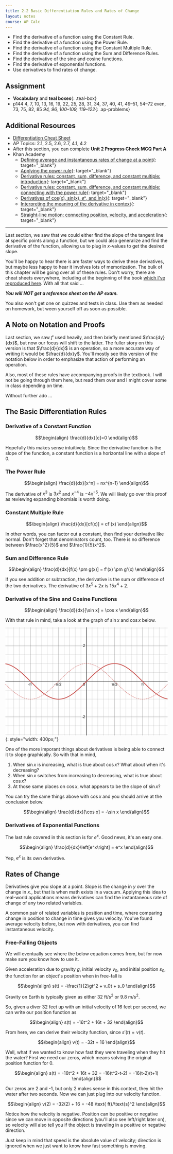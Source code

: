 ```yaml
---
title: 2.2 Basic Differentiation Rules and Rates of Change
layout: notes
course: AP Calc
---
```


- Find the derivative of a function using the Constant Rule.
- Find the derivative of a function using the Power Rule.
- Find the derivative of a function using the Constant Multiple Rule.
- Find the derivative of a function using the Sum and Difference Rules.
- Find the derivative of the sine and cosine functions.
- Find the derivative of exponential functions.
- Use derivatives to find rates of change.

## Assignment

- **Vocabulary** and **teal boxes**{: .teal-box}
- p144 4, 7, 10, 13, 16, 19, 22, 25, 28, 31, 34, 37, 40, 41, 49–51, 54–72 even, 73, 75, 82, 85 *94, 96, 100–109, 119–122*{: .ap-problems}

## Additional Resources

- [Differentiation Cheat Sheet](../pdfs/differentiation-cheat-sheet.pdf)
- AP Topics: 2.1, 2.5, 2.6, 2.7, 4.1, 4.2
- After this section, you can complete **Unit 2 Progress Check MCQ Part A**
- Khan Academy
  - [Defining average and instantaneous rates of change at a point](https://www.khanacademy.org/math/ap-calculus-ab/ab-differentiation-1-new/ab-2-1/v/newton-leibniz-and-usain-bolt){: target="_blank"}
  - [Applying the power rule](https://www.khanacademy.org/math/ap-calculus-ab/ab-differentiation-1-new/ab-2-5/v/power-rule){: target="_blank"}
  - [Derivative rules: constant, sum, difference, and constant multiple: introduction](https://www.khanacademy.org/math/ap-calculus-ab/ab-differentiation-1-new/ab-2-6a/v/derivative-properties-and-polynomial-derivatives){: target="_blank"}
  - [Derivative rules: constant, sum, difference, and constant multiple: connecting with the power rule](https://www.khanacademy.org/math/ap-calculus-ab/ab-differentiation-1-new/ab-2-6b/v/differentiating-polynomials-example){: target="_blank"}
  - [Derivatives of cos(x), sin(x), 𝑒ˣ, and ln(x)](https://www.khanacademy.org/math/ap-calculus-ab/ab-differentiation-1-new/ab-2-7/v/derivatives-of-sinx-and-cosx){: target="_blank"}
  - [Interpreting the meaning of the derivative in context](https://www.khanacademy.org/math/ap-calculus-ab/ab-diff-contextual-applications-new/ab-4-1/v/interpreting-the-meaning-of-the-derivative-in-context){: target="_blank"}
  - [Straight-line motion: connecting position, velocity, and acceleration](https://www.khanacademy.org/math/ap-calculus-ab/ab-diff-contextual-applications-new/ab-4-2/v/one-dimensional-motion-with-calculus){: target="_blank"}

---

Last section, we saw that we could either find the slope of the tangent line at specific points along a function, but we could also generalize and find the derivative of the function, allowing us to plug in $x$-values to get the desired slope.

You'll be happy to hear there is are faster ways to derive these derivatives, but maybe less happy to hear it involves lots of memorization. The bulk of this chapter will be going over all of these rules. Don't worry, there are cheat sheets everywhere, including at the beginning of the book [which I've reproduced here](../misc/differentiation-cheat-sheet.pdf). With all that said ...

***You will NOT get a reference sheet on the AP exam.***

You also won't get one on quizzes and tests in class. Use them as needed on homework, but ween yourself off as soon as possible.

## A Note on Notation and Proofs

Last section, we saw $f'$ used heavily, and then briefly mentioned $\frac{dy}{dx}$, but now our focus will shift to the latter. The fuller story on this version is that $\frac{d}{dx}$ is an operation, so a more accurate way of writing it would be $\frac{d}{dx}y$. You'll mostly see this version of the notation below in order to emphasize that action of performing an operation.

Also, most of these rules have accompanying proofs in the textbook. I will not be going through them here, but read them over and I might cover some in class depending on time.

Without further ado ...

## The Basic Differentiation Rules

### Derivative of a Constant Function

$$\begin{align}
\frac{d}{dx}[c]=0
\end{align}$$

Hopefully this makes sense intuitively. Since the derivative function is the slope of the function, a constant function is a horizontal line with a slope of 0.

### The Power Rule

$$\begin{align}
\frac{d}{dx}[x^n] = nx^{n-1}
\end{align}$$

The derivative of $x^3$ is $3x^2$ and $x^{-4}$ is $-4x^{-5}$. We will likely go over this proof as reviewing expanding binomials is worth doing.

### Constant Multiple Rule

$$\begin{align}
\frac{d}{dx}[cf(x)] = cf'(x)
\end{align}$$

In other words, you can factor out a constant, then find your derivative like normal. Don't forget that denominators count, too. There is no difference between $\frac{x^2}{5}$ and $\frac{1}{5}x^2$.

### Sum and Difference Rule

$$\begin{align}
\frac{d}{dx}[f(x) \pm g(x)] = f'(x) \pm g'(x)
\end{align}$$

If you see addition or subtraction, the derivative is the sum or difference of the two derivatives. The derivative of $3x^5 + 2x$ is $15x^4 + 2$.

### Derivative of the Sine and Cosine Functions

$$\begin{align}
\frac{d}{dx}[\sin x] = \cos x
\end{align}$$

With that rule in mind, take a look at the graph of $\sin x$ and $\cos x$ below.

![sin(x) and d/dx sin(x)](./img/2.2-sin-d-dx-sin.png){: style="width: 400px;"}

One of the more imporant things about derivatives is being able to connect it to slope graphically. So with that in mind,

1. When $\sin x$ is increasing, what is true about $\cos x$? What about when it's decreasing?
2. When $\sin x$ switches from increasing to decreasing, what is true about $\cos x$?
3. At those same places on $\cos x$, what appears to be the slope of $\sin x$?

You can try the same things above with $\cos x$ and you should arrive at the conclusion below.

$$\begin{align}
\frac{d}{dx}[\cos x] = -\sin x
\end{align}$$

### Derivatives of Exponential Functions

The last rule covered in this section is for $e^x$. Good news, it's an easy one.

$$\begin{align}
\frac{d}{dx}\left[e^x\right] = e^x
\end{align}$$

Yep, $e^x$ is its own derivative.

## Rates of Change

Derivatives give you slope at a point. Slope is the change in $y$ over the change in $x$., but that is when math exists in a vacuum. Applying this idea to real-world applications means derivatives can find the instantaneous rate of change of any two related variables.

A common pair of related variables is position and time, where comparing change in position to change in time gives you velocity. You've found average velocity before, but now with derivatives, you can find instantaneous velocity.

### Free-Falling Objects

We will eventually see where the below equation comes from, but for now make sure you know how to use it.

Given acceleration due to gravity $g$, initial velocity $v_0$, and initial position $s_0$, the function for an object's position when in free-fall is

$$\begin{align}
s(t) = -\frac{1}{2}gt^2 + v_0t + s_0
\end{align}$$

Gravity on Earth is typically given as either $32 \text{ ft}/\text{s}^2$ or $9.8 \text{ m}/\text{s}^2$.

So, given a diver 32 feet up with an initial velocity of 16 feet per second, we can write our position function as

$$\begin{align}
s(t) = -16t^2 + 16t + 32
\end{align}$$

From here, we can derive their velocity function, since $s'(t) = v(t)$.

$$\begin{align}
v(t) = -32t + 16
\end{align}$$

Well, what if we wanted to know how fast they were traveling when they hit the water? First we need our zeros, which means solving the original position function for 0.

$$\begin{align}
s(t) = -16t^2 + 16t + 32 = -16(t^2-t-2) = -16(t-2)(t+1)
\end{align}$$

Our zeros are 2 and -1, but only 2 makes sense in this context, they hit the water after two seconds. Now we can just plug into our velocity function.

$$\begin{align}
v(2) = -32(2) + 16 = -48 \text{ ft}/\text{s}^2
\end{align}$$

Notice how the velocity is negative. Position can be positive or negative since we can move in opposite directions (you'll also see left/right later on), so velocity will also tell you if the object is traveling in a positive or negative direction.

Just keep in mind that speed is the absolute value of velocity; direction is ignored when we just want to know how fast something is moving.
